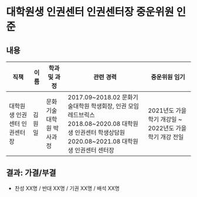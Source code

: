 대학원생 인권센터 인권센터장 중운위원 인준
===

## 내용

| 직책 | 이름 | 학과 및 과정 | 관련 경력 | 중운위원 임기 |
|---|---|---|---|---|
| 대학원생 인권센터 인권센터장 | 김원일 | 문화기술대학원 박사과정 | 2017.09~2018.02 문화기술대학원 학생회장, 인권 모임 레드브릭스<br>2018.08~2020.08 대학원생 인권센터 학생상담원<br>2020.08~2021.08 대학원생 인권센터 센터장<br> | 2021년도 가을학기 개강일 ~ 2022년도 가을학기 개강 전일 |


## 결과: 가결/부결
- 찬성 XX명 / 반대 XX명 / 기권 XX명 / 배석 XX명

